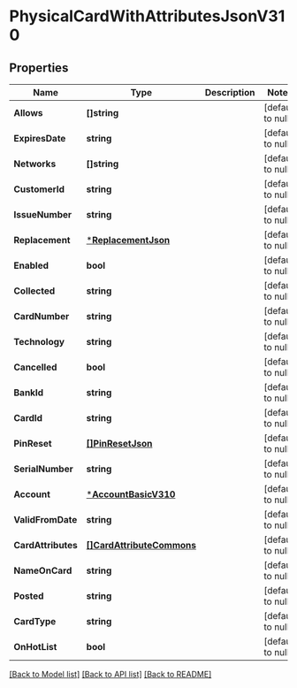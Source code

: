 # PhysicalCardWithAttributesJsonV310

## Properties
Name | Type | Description | Notes
------------ | ------------- | ------------- | -------------
**Allows** | **[]string** |  | [default to null]
**ExpiresDate** | **string** |  | [default to null]
**Networks** | **[]string** |  | [default to null]
**CustomerId** | **string** |  | [default to null]
**IssueNumber** | **string** |  | [default to null]
**Replacement** | [***ReplacementJson**](ReplacementJSON.md) |  | [default to null]
**Enabled** | **bool** |  | [default to null]
**Collected** | **string** |  | [default to null]
**CardNumber** | **string** |  | [default to null]
**Technology** | **string** |  | [default to null]
**Cancelled** | **bool** |  | [default to null]
**BankId** | **string** |  | [default to null]
**CardId** | **string** |  | [default to null]
**PinReset** | [**[]PinResetJson**](PinResetJSON.md) |  | [default to null]
**SerialNumber** | **string** |  | [default to null]
**Account** | [***AccountBasicV310**](AccountBasicV310.md) |  | [default to null]
**ValidFromDate** | **string** |  | [default to null]
**CardAttributes** | [**[]CardAttributeCommons**](CardAttributeCommons.md) |  | [default to null]
**NameOnCard** | **string** |  | [default to null]
**Posted** | **string** |  | [default to null]
**CardType** | **string** |  | [default to null]
**OnHotList** | **bool** |  | [default to null]

[[Back to Model list]](../README.md#documentation-for-models) [[Back to API list]](../README.md#documentation-for-api-endpoints) [[Back to README]](../README.md)


